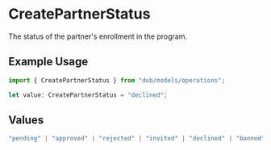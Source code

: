 # CreatePartnerStatus

The status of the partner's enrollment in the program.

## Example Usage

```typescript
import { CreatePartnerStatus } from "dub/models/operations";

let value: CreatePartnerStatus = "declined";
```

## Values

```typescript
"pending" | "approved" | "rejected" | "invited" | "declined" | "banned"
```